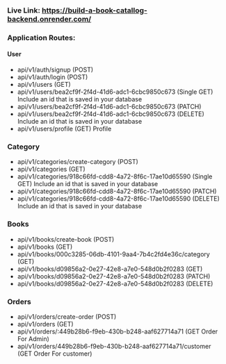 ### Live Link: https://build-a-book-catallog-backend.onrender.com/

### Application Routes:

#### User

- api/v1/auth/signup (POST)
- api/v1/auth/login (POST)
- api/v1/users (GET)
- api/v1/users/bea2cf9f-2f4d-41d6-adc1-6cbc9850c673 (Single GET) Include an id that is saved in your database
- api/v1/users/bea2cf9f-2f4d-41d6-adc1-6cbc9850c673 (PATCH)
- api/v1/users/bea2cf9f-2f4d-41d6-adc1-6cbc9850c673 (DELETE) Include an id that is saved in your database
- api/v1/users/profile (GET) Profile

### Category

- api/v1/categories/create-category (POST)
- api/v1/categories (GET)
- api/v1/categories/918c66fd-cdd8-4a72-8f6c-17ae10d65590 (Single GET) Include an id that is saved in your database
- api/v1/categories/918c66fd-cdd8-4a72-8f6c-17ae10d65590 (PATCH)
- api/v1/categories/918c66fd-cdd8-4a72-8f6c-17ae10d65590 (DELETE) Include an id that is saved in your database

### Books

- api/v1/books/create-book (POST)
- api/v1/books (GET)
- api/v1/books/000c3285-06db-4101-9aa4-7b4c2fd4e36c/category (GET)
- api/v1/books/d09856a2-0e27-42e8-a7e0-548d0b2f0283 (GET)
- api/v1/books/d09856a2-0e27-42e8-a7e0-548d0b2f0283 (PATCH)
- api/v1/books/d09856a2-0e27-42e8-a7e0-548d0b2f0283 (DELETE)

### Orders

- api/v1/orders/create-order (POST)
- api/v1/orders (GET)
- api/v1/orders/:449b28b6-f9eb-430b-b248-aaf627714a71 (GET Order For Admin)
- api/v1/orders/449b28b6-f9eb-430b-b248-aaf627714a71/customer (GET Order For customer)
